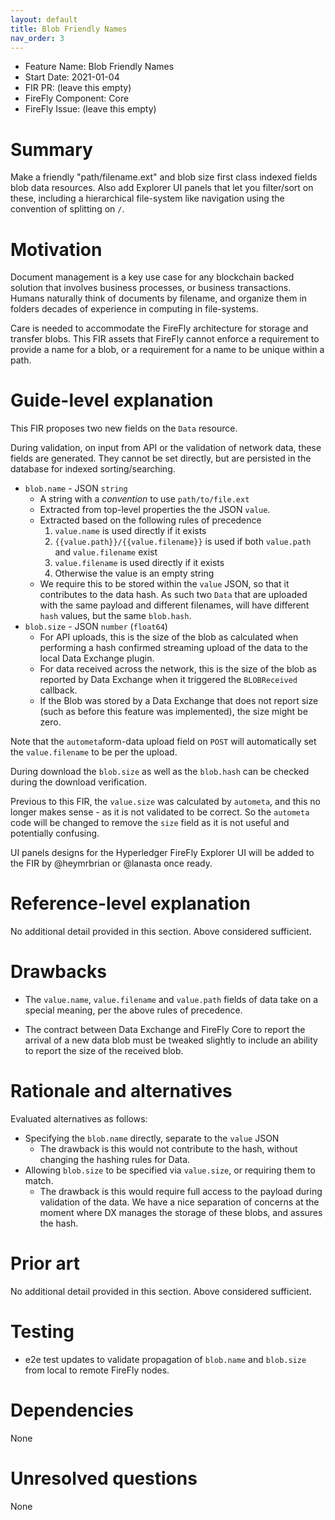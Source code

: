 ```yaml
---
layout: default
title: Blob Friendly Names
nav_order: 3
---
```


- Feature Name: Blob Friendly Names
- Start Date: 2021-01-04
- FIR PR: (leave this empty)
- FireFly Component: Core
- FireFly Issue: (leave this empty)

# Summary
[summary]: #summary

Make a friendly "path/filename.ext" and blob size first class indexed fields
blob data resources. Also add Explorer UI panels that let you filter/sort
on these, including a hierarchical file-system like navigation using the
convention of splitting on `/`. 

# Motivation
[motivation]: #motivation

Document management is a key use case for any blockchain backed solution that
involves business processes, or business transactions. Humans naturally think
of documents by filename, and organize them in folders decades of experience in
computing in file-systems.

Care is needed to accommodate the FireFly architecture for storage and transfer
blobs. This FIR assets that FireFly cannot enforce a requirement to provide a
name for a blob, or a requirement for a name to be unique within a path.

# Guide-level explanation
[guide-level-explanation]: #guide-level-explanation

This FIR proposes two new fields on the `Data` resource.

During validation, on input from API or the validation of network data, these
fields are generated. They cannot be set directly, but are persisted in the
database for indexed sorting/searching.

- `blob.name` - JSON `string`
  - A string with a _convention_ to use `path/to/file.ext`
  - Extracted from top-level properties the the JSON `value`.
  - Extracted based on the following rules of precedence
    1. `value.name` is used directly if it exists
    2. `{{value.path}}/{{value.filename}}` is used if both `value.path` and `value.filename` exist
    3. `value.filename` is used directly if it exists
    4. Otherwise the value is an empty string
  - We require this to be stored within the `value` JSON, so that it contributes to
    the data hash. As such two `Data` that are uploaded with the same payload and different
    filenames, will have different `hash` values, but the same `blob.hash`.
- `blob.size` - JSON `number` (`float64`)
  - For API uploads, this is the size of the blob as calculated when performing
    a hash confirmed streaming upload of the data to the local Data Exchange plugin.
  - For data received across the network, this is the size of the blob as
    reported by Data Exchange when it triggered the `BLOBReceived` callback.
  - If the Blob was stored by a Data Exchange that does not report size (such as
    before this feature was implemented), the size might be zero.

Note that the `autometa`form-data upload field on `POST` will automatically
set the `value.filename` to be per the upload.

During download the `blob.size` as well as the `blob.hash` can be checked during
the download verification.

Previous to this FIR, the `value.size` was calculated by `autometa`, and this no
longer makes sense - as it is not validated to be correct.
So the `autometa` code will be changed to remove the `size` field as it is
not useful and potentially confusing.

UI panels designs for the Hyperledger FireFly Explorer UI will be added
to the FIR by @heymrbrian or @lanasta once ready.

# Reference-level explanation
[reference-level-explanation]: #reference-level-explanation

No additional detail provided in this section. Above considered sufficient.

# Drawbacks
[drawbacks]: #drawbacks

- The `value.name`, `value.filename` and `value.path` fields of data take on
a special meaning, per the above rules of precedence.

- The contract between Data Exchange and FireFly Core to report the arrival
of a new data blob must be tweaked slightly to include an ability to report
the size of the received blob.

# Rationale and alternatives
[alternatives]: #alternatives

Evaluated alternatives as follows:
- Specifying the `blob.name` directly, separate to the `value` JSON
  - The drawback is this would not contribute to the hash, without changing
    the hashing rules for Data.
- Allowing `blob.size` to be specified via `value.size`, or requiring them
  to match.
  - The drawback is this would require full access to the payload during
    validation of the data. We have a nice separation of concerns at the moment
    where DX manages the storage of these blobs, and assures the hash.

# Prior art
[prior-art]: #prior-art

No additional detail provided in this section. Above considered sufficient.

# Testing
[testing]: #testing

- e2e test updates to validate propagation of `blob.name` and `blob.size`
  from local to remote FireFly nodes.

# Dependencies
[dependencies]: #dependencies

None

# Unresolved questions
[unresolved]: #unresolved-questions

None